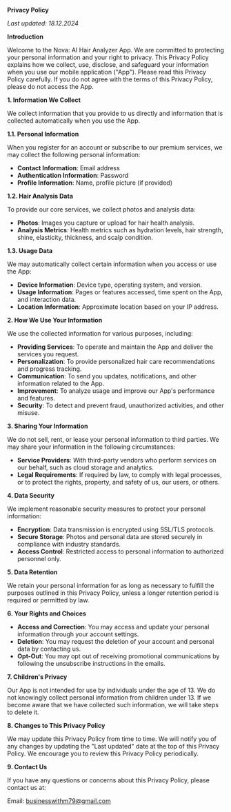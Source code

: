 **Privacy Policy**

_Last updated: 18.12.2024_

**Introduction**

Welcome to the Nova: AI Hair Analyzer App. We are committed to protecting your personal information and your right to privacy. This Privacy Policy explains how we collect, use, disclose, and safeguard your information when you use our mobile application ("App"). Please read this Privacy Policy carefully. If you do not agree with the terms of this Privacy Policy, please do not access the App.

**1. Information We Collect**

We collect information that you provide to us directly and information that is collected automatically when you use the App.

**1.1. Personal Information**

When you register for an account or subscribe to our premium services, we may collect the following personal information:

- **Contact Information**: Email address
- **Authentication Information**: Password
- **Profile Information**: Name, profile picture (if provided)

**1.2. Hair Analysis Data**

To provide our core services, we collect photos and analysis data:

- **Photos**: Images you capture or upload for hair health analysis.
- **Analysis Metrics**: Health metrics such as hydration levels, hair strength, shine, elasticity, thickness, and scalp condition.

**1.3. Usage Data**

We may automatically collect certain information when you access or use the App:

- **Device Information**: Device type, operating system, and version.
- **Usage Information**: Pages or features accessed, time spent on the App, and interaction data.
- **Location Information**: Approximate location based on your IP address.

**2. How We Use Your Information**

We use the collected information for various purposes, including:

- **Providing Services**: To operate and maintain the App and deliver the services you request.
- **Personalization**: To provide personalized hair care recommendations and progress tracking.
- **Communication**: To send you updates, notifications, and other information related to the App.
- **Improvement**: To analyze usage and improve our App's performance and features.
- **Security**: To detect and prevent fraud, unauthorized activities, and other misuse.

**3. Sharing Your Information**

We do not sell, rent, or lease your personal information to third parties. We may share your information in the following circumstances:

- **Service Providers**: With third-party vendors who perform services on our behalf, such as cloud storage and analytics.
- **Legal Requirements**: If required by law, to comply with legal processes, or to protect the rights, property, and safety of us, our users, or others.

**4. Data Security**

We implement reasonable security measures to protect your personal information:

- **Encryption**: Data transmission is encrypted using SSL/TLS protocols.
- **Secure Storage**: Photos and personal data are stored securely in compliance with industry standards.
- **Access Control**: Restricted access to personal information to authorized personnel only.

**5. Data Retention**

We retain your personal information for as long as necessary to fulfill the purposes outlined in this Privacy Policy, unless a longer retention period is required or permitted by law.

**6. Your Rights and Choices**

- **Access and Correction**: You may access and update your personal information through your account settings.
- **Deletion**: You may request the deletion of your account and personal data by contacting us.
- **Opt-Out**: You may opt out of receiving promotional communications by following the unsubscribe instructions in the emails.

**7. Children's Privacy**

Our App is not intended for use by individuals under the age of 13. We do not knowingly collect personal information from children under 13. If we become aware that we have collected such information, we will take steps to delete it.

**8. Changes to This Privacy Policy**

We may update this Privacy Policy from time to time. We will notify you of any changes by updating the "Last updated" date at the top of this Privacy Policy. We encourage you to review this Privacy Policy periodically.

**9. Contact Us**

If you have any questions or concerns about this Privacy Policy, please contact us at:

Email: businesswithm79@gmail.com
